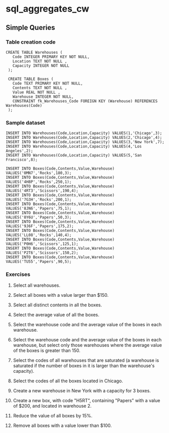 # sql_aggregates_cw

## Simple Queries

### Table creation code
```
CREATE TABLE Warehouses (
   Code INTEGER PRIMARY KEY NOT NULL,
   Location TEXT NOT NULL ,
   Capacity INTEGER NOT NULL 
 );
 
 CREATE TABLE Boxes (
   Code TEXT PRIMARY KEY NOT NULL,
   Contents TEXT NOT NULL ,
   Value REAL NOT NULL ,
   Warehouse INTEGER NOT NULL, 
   CONSTRAINT fk_Warehouses_Code FOREIGN KEY (Warehouse) REFERENCES Warehouses(Code)
 );
```

### Sample dataset
```
INSERT INTO Warehouses(Code,Location,Capacity) VALUES(1,'Chicago',3);
INSERT INTO Warehouses(Code,Location,Capacity) VALUES(2,'Chicago',4);
INSERT INTO Warehouses(Code,Location,Capacity) VALUES(3,'New York',7);
INSERT INTO Warehouses(Code,Location,Capacity) VALUES(4,'Los Angeles',2);
INSERT INTO Warehouses(Code,Location,Capacity) VALUES(5,'San Francisco',8);

INSERT INTO Boxes(Code,Contents,Value,Warehouse) VALUES('0MN7','Rocks',180,3);
INSERT INTO Boxes(Code,Contents,Value,Warehouse) VALUES('4H8P','Rocks',250,1);
INSERT INTO Boxes(Code,Contents,Value,Warehouse) VALUES('4RT3','Scissors',190,4);
INSERT INTO Boxes(Code,Contents,Value,Warehouse) VALUES('7G3H','Rocks',200,1);
INSERT INTO Boxes(Code,Contents,Value,Warehouse) VALUES('8JN6','Papers',75,1);
INSERT INTO Boxes(Code,Contents,Value,Warehouse) VALUES('8Y6U','Papers',50,3);
INSERT INTO Boxes(Code,Contents,Value,Warehouse) VALUES('9J6F','Papers',175,2);
INSERT INTO Boxes(Code,Contents,Value,Warehouse) VALUES('LL08','Rocks',140,4);
INSERT INTO Boxes(Code,Contents,Value,Warehouse) VALUES('P0H6','Scissors',125,1);
INSERT INTO Boxes(Code,Contents,Value,Warehouse) VALUES('P2T6','Scissors',150,2);
INSERT INTO Boxes(Code,Contents,Value,Warehouse) VALUES('TU55','Papers',90,5);
```
### Exercises

1. Select all warehouses.

2. Select all boxes with a value larger than $150.

3. Select all distinct contents in all the boxes.

4. Select the average value of all the boxes.

5. Select the warehouse code and the average value of the boxes in each warehouse.

6. Select the warehouse code and the average value of the boxes in each warehouse, but select only those warehouses where the average value of the boxes is greater than 150.

7. Select the codes of all warehouses that are saturated (a warehouse is saturated if the number of boxes in it is larger than the warehouse's capacity).

8. Select the codes of all the boxes located in Chicago.

9. Create a new warehouse in New York with a capacity for 3 boxes.

10. Create a new box, with code "H5RT", containing "Papers" with a value of $200, and located in warehouse 2.

11. Reduce the value of all boxes by 15%.

12. Remove all boxes with a value lower than $100.
